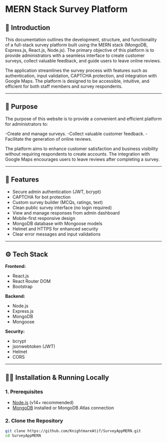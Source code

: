 # MERN Stack Survey Platform

## 📌 Introduction

This documentation outlines the development, structure, and functionality of a full-stack survey platform built using the MERN stack (MongoDB, Express.js, React.js, Node.js). The primary objective of this platform is to provide administrators with a seamless interface to create customer surveys, collect valuable feedback, and guide users to leave online reviews.

The application streamlines the survey process with features such as authentication, input validation, CAPTCHA protection, and integration with Google Maps. The platform is designed to be accessible, intuitive, and efficient for both staff members and survey respondents.

---

## 🎯 Purpose

The purpose of this website is to provide a convenient and efficient platform for administrators to:

-Create and manage surveys.
-Collect valuable customer feedback.
-Facilitate the generation of online reviews.

The platform aims to enhance customer satisfaction and business visibility without requiring respondents to create accounts. The integration with Google Maps encourages users to leave reviews after completing a survey.

---

## 🚀 Features

- Secure admin authentication (JWT, bcrypt)
- CAPTCHA for bot protection
- Custom survey builder (MCQs, ratings, text)
- Clean public survey interface (no login required)
- View and manage responses from admin dashboard
- Mobile-first responsive design
- MongoDB database with Mongoose models
- Helmet and HTTPS for enhanced security
- Clear error messages and input validations

---

## ⚙️ Tech Stack

**Frontend:**
- React.js
- React Router DOM
- Bootstrap

**Backend:**
- Node.js
- Express.js
- MongoDB
- Mongoose

**Security:**
- bcrypt
- jsonwebtoken (JWT)
- Helmet
- CORS

---

## 👨‍💻 Installation & Running Locally

### 1. Prerequisites
- [Node.js](https://nodejs.org/en/download/) (v14+ recommended)
- [MongoDB](https://www.mongodb.com/try/download/community) installed or MongoDB Atlas connection

### 2. Clone the Repository


```bash
git clone https://github.com/KnightmareAtif/SurveyAppMERN.git
cd SurveyAppMERN


